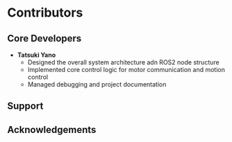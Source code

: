 # Contributors

## Core Developers

- **Tatsuki Yano**
  - Designed the overall system architecture adn ROS2 node structure
  - Implemented core control logic for motor communication and motion control
  - Managed debugging and project documentation

## Support

## Acknowledgements
